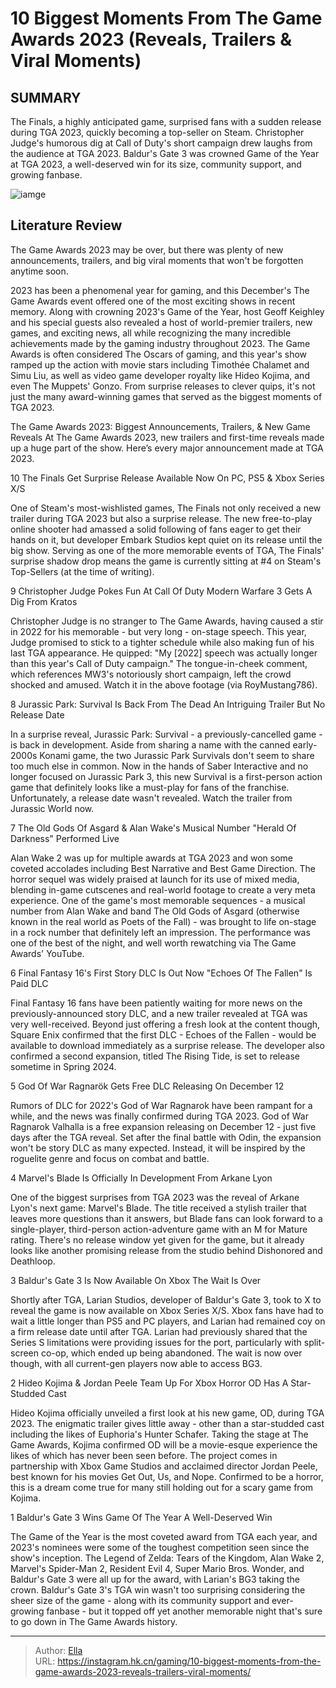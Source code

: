 # 10 Biggest Moments From The Game Awards 2023 (Reveals, Trailers &amp; Viral Moments)


## SUMMARY 


 The Finals, a highly anticipated game, surprised fans with a sudden release during TGA 2023, quickly becoming a top-seller on Steam. 
 Christopher Judge&#39;s humorous dig at Call of Duty&#39;s short campaign drew laughs from the audience at TGA 2023. 
 Baldur&#39;s Gate 3 was crowned Game of the Year at TGA 2023, a well-deserved win for its size, community support, and growing fanbase. 

![iamge](https://static1.srcdn.com/wordpress/wp-content/uploads/2023/12/_-10-biggest-moment-from-the-game-awards-2023-reveals-trailers-viral-moments-1.jpg)

## Literature Review

The Game Awards 2023 may be over, but there was plenty of new announcements, trailers, and big viral moments that won&#39;t be forgotten anytime soon.




2023 has been a phenomenal year for gaming, and this December&#39;s The Game Awards event offered one of the most exciting shows in recent memory. Along with crowning 2023&#39;s Game of the Year, host Geoff Keighley and his special guests also revealed a host of world-premier trailers, new games, and exciting news, all while recognizing the many incredible achievements made by the gaming industry throughout 2023.
The Game Awards is often considered The Oscars of gaming, and this year&#39;s show ramped up the action with movie stars including Timothée Chalamet and Simu Liu, as well as video game developer royalty like Hideo Kojima, and even The Muppets&#39; Gonzo. From surprise releases to clever quips, it&#39;s not just the many award-winning games that served as the biggest moments of TGA 2023.
            
 
 The Game Awards 2023: Biggest Announcements, Trailers, &amp; New Game Reveals 
At The Game Awards 2023, new trailers and first-time reveals made up a huge part of the show. Here’s every major announcement made at TGA 2023.












 








 10  The Finals Get Surprise Release 
Available Now On PC, PS5 &amp; Xbox Series X/S


 







One of Steam&#39;s most-wishlisted games, The Finals not only received a new trailer during TGA 2023 but also a surprise release. The new free-to-play online shooter had amassed a solid following of fans eager to get their hands on it, but developer Embark Studios kept quiet on its release until the big show. Serving as one of the more memorable events of TGA, The Finals&#39; surprise shadow drop means the game is currently sitting at #4 on Steam&#39;s Top-Sellers (at the time of writing).





 9  Christopher Judge Pokes Fun At Call Of Duty 
Modern Warfare 3 Gets A Dig From Kratos


Christopher Judge is no stranger to The Game Awards, having caused a stir in 2022 for his memorable - but very long - on-stage speech. This year, Judge promised to stick to a tighter schedule while also making fun of his last TGA appearance. He quipped: &#34;My [2022] speech was actually longer than this year&#39;s Call of Duty campaign.&#34; The tongue-in-cheek comment, which references MW3&#39;s notoriously short campaign, left the crowd shocked and amused. Watch it in the above footage (via RoyMustang786).





 8  Jurassic Park: Survival Is Back From The Dead 
An Intriguing Trailer But No Release Date


In a surprise reveal, Jurassic Park: Survival - a previously-cancelled game - is back in development. Aside from sharing a name with the canned early-2000s Konami game, the two Jurassic Park Survivals don&#39;t seem to share too much else in common. Now in the hands of Saber Interactive and no longer focused on Jurassic Park 3, this new Survival is a first-person action game that definitely looks like a must-play for fans of the franchise. Unfortunately, a release date wasn&#39;t revealed. Watch the trailer from Jurassic World now.





 7  The Old Gods Of Asgard &amp; Alan Wake&#39;s Musical Number 
&#34;Herald Of Darkness&#34; Performed Live


Alan Wake 2 was up for multiple awards at TGA 2023 and won some coveted accolades including Best Narrative and Best Game Direction. The horror sequel was widely praised at launch for its use of mixed media, blending in-game cutscenes and real-world footage to create a very meta experience. One of the game&#39;s most memorable sequences - a musical number from Alan Wake and band The Old Gods of Asgard (otherwise known in the real world as Poets of the Fall) - was brought to life on-stage in a rock number that definitely left an impression. The performance was one of the best of the night, and well worth rewatching via The Game Awards&#39; YouTube.





 6  Final Fantasy 16&#39;s First Story DLC Is Out Now 
&#34;Echoes Of The Fallen&#34; Is Paid DLC
        

Final Fantasy 16 fans have been patiently waiting for more news on the previously-announced story DLC, and a new trailer revealed at TGA was very well-received. Beyond just offering a fresh look at the content though, Square Enix confirmed that the first DLC - Echoes of the Fallen - would be available to download immediately as a surprise release. The developer also confirmed a second expansion, titled The Rising Tide, is set to release sometime in Spring 2024.





 5  God Of War Ragnarök Gets Free DLC 
Releasing On December 12
        

Rumors of DLC for 2022&#39;s God of War Ragnarok have been rampant for a while, and the news was finally confirmed during TGA 2023. God of War Ragnarok Valhalla is a free expansion releasing on December 12 - just five days after the TGA reveal. Set after the final battle with Odin, the expansion won&#39;t be story DLC as many expected. Instead, it will be inspired by the roguelite genre and focus on combat and battle.





 4  Marvel&#39;s Blade Is Officially In Development 
From Arkane Lyon


 







One of the biggest surprises from TGA 2023 was the reveal of Arkane Lyon&#39;s next game: Marvel&#39;s Blade. The title received a stylish trailer that leaves more questions than it answers, but Blade fans can look forward to a single-player, third-person action-adventure game with an M for Mature rating. There&#39;s no release window yet given for the game, but it already looks like another promising release from the studio behind Dishonored and Deathloop.





 3  Baldur&#39;s Gate 3 Is Now Available On Xbox 
The Wait Is Over


 







Shortly after TGA, Larian Studios, developer of Baldur&#39;s Gate 3, took to X to reveal the game is now available on Xbox Series X/S. Xbox fans have had to wait a little longer than PS5 and PC players, and Larian had remained coy on a firm release date until after TGA. Larian had previously shared that the Series S limitations were providing issues for the port, particularly with split-screen co-op, which ended up being abandoned. The wait is now over though, with all current-gen players now able to access BG3.





 2  Hideo Kojima &amp; Jordan Peele Team Up For Xbox Horror 
OD Has A Star-Studded Cast


Hideo Kojima officially unveiled a first look at his new game, OD, during TGA 2023. The enigmatic trailer gives little away - other than a star-studded cast including the likes of Euphoria&#39;s Hunter Schafer. Taking the stage at The Game Awards, Kojima confirmed OD will be a movie-esque experience the likes of which has never been seen before. The project comes in partnership with Xbox Game Studios and acclaimed director Jordan Peele, best known for his movies Get Out, Us, and Nope. Confirmed to be a horror, this is a dream come true for many still holding out for a scary game from Kojima.





 1  Baldur&#39;s Gate 3 Wins Game Of The Year 
A Well-Deserved Win


The Game of the Year is the most coveted award from TGA each year, and 2023&#39;s nominees were some of the toughest competition seen since the show&#39;s inception. The Legend of Zelda: Tears of the Kingdom, Alan Wake 2, Marvel&#39;s Spider-Man 2, Resident Evil 4, Super Mario Bros. Wonder, and Baldur&#39;s Gate 3 were all up for the award, with Larian&#39;s BG3 taking the crown. Baldur&#39;s Gate 3&#39;s TGA win wasn&#39;t too surprising considering the sheer size of the game - along with its community support and ever-growing fanbase - but it topped off yet another memorable night that&#39;s sure to go down in The Game Awards history.


---

> Author: [Ella](https://instagram.hk.cn/)  
> URL: https://instagram.hk.cn/gaming/10-biggest-moments-from-the-game-awards-2023-reveals-trailers-viral-moments/  

